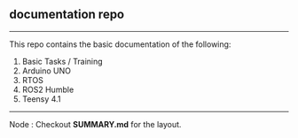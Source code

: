 ## documentation repo 
---
This repo contains the basic documentation of the following:
1. Basic Tasks / Training
2. Arduino UNO
3. RTOS
4. ROS2 Humble
5. Teensy 4.1
---
Node : Checkout **SUMMARY.md** for the layout. 
